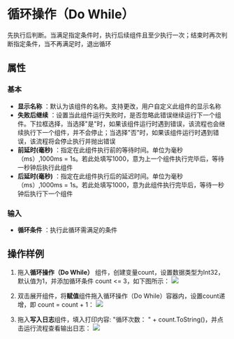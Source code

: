 # 循环操作（Do While）

先执行后判断。当满足指定条件时，执行后续组件且至少执行一次；结束时再次判断指定条件，当不再满足时，退出循环

## 属性
### 基本
- **显示名称** ：默认为该组件的名称。支持更改，用户自定义此组件的显示名称
- **失败后继续** ：设置当此组件运行失败时，是否忽略此错误继续运行下一个组件。下拉框选择，当选择"是"时，如果该组件运行时遇到错误，该流程也会继续执行下一个组件，并不会停止；当选择"否"时，如果该组件运行时遇到错误，该流程将会停止执行并抛出错误
- **前延时(毫秒)** ：指定在此组件执行前的等待时间。单位为毫秒（ms）,1000ms = 1s。若此处填写1000，意为上一个组件执行完毕后，等待一秒钟后执行此组件
- **后延时(毫秒)** ：指定在此组件执行后的延迟时间。单位为毫秒（ms）,1000ms = 1s。若此处填写1000，意为此组件执行完毕后，等待一秒钟后执行下一个组件


### 输入
- **循环条件** ：执行此循环需满足的条件

## 操作样例

1. 拖入**循环操作（Do While）** 组件，创建变量count，设置数据类型为Int32，默认值为1，并添加循环条件 count <= 3，如下图所示：
![](https://docimages.blob.core.chinacloudapi.cn/images/Activities/dowhile-1.png)

2. 双击展开组件，将**赋值**组件拖入循环操作（Do While）容器内，设置count递增，即 count = count + 1：
![](https://docimages.blob.core.chinacloudapi.cn/images/Activities/dowhile-2.png)

3. 拖入**写入日志**组件，填入打印内容: "循环次数： " + count.ToString()，并点击运行流程查看输出日志：
![](https://docimages.blob.core.chinacloudapi.cn/images/Activities/dowhile-3.png)

